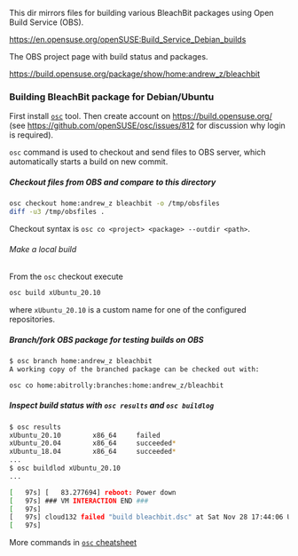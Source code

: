 This dir mirrors files for building various BleachBit packages
using Open Build Service (OBS).

https://en.opensuse.org/openSUSE:Build_Service_Debian_builds

The OBS project page with build status and packages.

https://build.opensuse.org/package/show/home:andrew_z/bleachbit

### Building BleachBit package for Debian/Ubuntu

First install [`osc`](https://github.com/openSUSE/osc) tool.
Then create account on https://build.opensuse.org/ (see
https://github.com/openSUSE/osc/issues/812 for discussion why
login is required).

`osc` command is used to checkout and send files to OBS server,
which automatically starts a build on new commit.

##### Checkout files from OBS and compare to this directory
```bash
osc checkout home:andrew_z bleachbit -o /tmp/obsfiles
diff -u3 /tmp/obsfiles .
```
Checkout syntax is `osc co <project> <package> --outdir <path>`.

###### Make a local build
From the `osc` checkout execute
```bash
osc build xUbuntu_20.10
```
where `xUbuntu_20.10` is a custom name for one of the configured
repositories.

##### Branch/fork OBS package for testing builds on OBS
```bash
$ osc branch home:andrew_z bleachbit
A working copy of the branched package can be checked out with:

osc co home:abitrolly:branches:home:andrew_z/bleachbit
```

##### Inspect build status with `osc results` and `osc buildlog`
```bash
$ osc results
xUbuntu_20.10        x86_64     failed
xUbuntu_20.04        x86_64     succeeded*
xUbuntu_18.04        x86_64     succeeded*
...
$ osc buildlod xUbuntu_20.10
...

[   97s] [   83.277694] reboot: Power down
[   97s] ### VM INTERACTION END ###
[   97s]
[   97s] cloud132 failed "build bleachbit.dsc" at Sat Nov 28 17:44:06 UTC 2020.
[   97s]
```

More commands in
[`osc` cheatsheet](https://en.opensuse.org/images/d/df/Obs-cheat-sheet.pdf)
